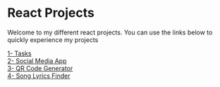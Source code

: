 # React Projects

Welcome to my different react projects.
You can use the links below to quickly experience my projects

[1- Tasks](https://react-projects-bhy.vercel.app/tasks)  
[2- Social Media App](https://react-projects-bhy.vercel.app/social-media)  
[3- QR Code Generator](https://react-projects-bhy.vercel.app/qr-code-generator)  
[4- Song Lyrics Finder](https://react-projects-bhy.vercel.app/song-lyrics-finder)


